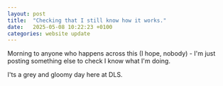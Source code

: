 ```yaml
---
layout: post
title:  "Checking that I still know how it works."
date:   2025-05-08 10:22:23 +0100
categories: website update
---
```

Morning to anyone who happens across this (I hope, nobody) - I'm just posting something else to check I know what I'm doing.

I'ts a grey and gloomy day here at DLS.

[Github]: https://github.com/DrBenC/
[YouTube]: https://www.youtube.com/@DrBenChem
